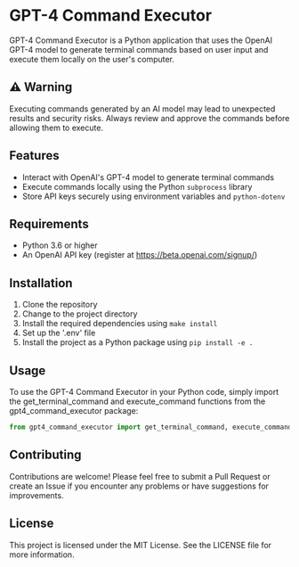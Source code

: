 # GPT-4 Command Executor

GPT-4 Command Executor is a Python application that uses the OpenAI GPT-4 model to generate terminal commands based on user input and execute them locally on the user's computer.

## ⚠️ Warning

Executing commands generated by an AI model may lead to unexpected results and security risks. Always review and approve the commands before allowing them to execute.

## Features

- Interact with OpenAI's GPT-4 model to generate terminal commands
- Execute commands locally using the Python `subprocess` library
- Store API keys securely using environment variables and `python-dotenv`

## Requirements

- Python 3.6 or higher
- An OpenAI API key (register at https://beta.openai.com/signup/)

## Installation
1. Clone the repository
2. Change to the project directory
3. Install the required dependencies using `make install`
4. Set up the '.env' file
5. Install the project as a Python package using `pip install -e .`

## Usage
To use the GPT-4 Command Executor in your Python code, simply import the get_terminal_command and execute_command functions from the gpt4_command_executor package:

```python
from gpt4_command_executor import get_terminal_command, execute_command
```

## Contributing
Contributions are welcome! Please feel free to submit a Pull Request or create an Issue if you encounter any problems or have suggestions for improvements.

## License
This project is licensed under the MIT License. See the LICENSE file for more information.